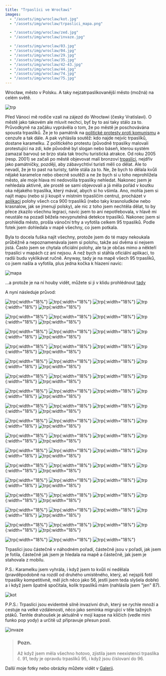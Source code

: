 ```yaml
---
title: "Trpaslíci ve Wrocławi"
images:
  - "/assets/img/wroclaw/kot.jpg"
  - "/assets/img/wroclaw/trpaslici_mapa.png"

  - "/assets/img/wroclaw/zed.jpg"
  - "/assets/img/wroclaw/invaze.jpg"

  - "/assets/img/wroclaw/03.jpg"
  - "/assets/img/wroclaw/04.jpg"
  - "/assets/img/wroclaw/29.jpg"
  - "/assets/img/wroclaw/35.jpg"
  - "/assets/img/wroclaw/42-43.jpg"
  - "/assets/img/wroclaw/44.jpg"
  - "/assets/img/wroclaw/74.jpg"
  - "/assets/img/wroclaw/75.jpg"
---
```


Wrocław, město v Polsku. A taky nejzatrpaslíkovanější město (možná) na celém světě. 

![trp](/assets/img/wroclaw/zed.jpg)

Před Vánoci mě rodiče vzali na zájezd do Wrocławi (česky Vratislavi). O městě jako takovém ale mluvit nechci, byť by to asi taky stálo za to. Průvodkyně na začáku vyprávěla o tom, že po městě je poschovávána spousta trpaslíků. Že je to památník na [politické protesty proti komunismu](https://cs.wikipedia.org/wiki/Oran%C5%BEov%C3%A1_alternativa) a cenzuře a tak dále. A pak vyhlásila soutěž: kdo najde nejvíc trpaslíků, dostane karamelku. 
Z politického protestu (původně trpaslíky malovali protestující na zdi, kde původně byl slogan nebo báseň, kterou systém zamazal barvou) se brzo stala tak trochu turistická atrakce. Od roku 2005 (resp. 2001) se začali po městě objevovat malí bronzoví [trpaslíci](https://en.wikipedia.org/wiki/Wroc%C5%82aw_Dwarfs), nejdřív jako památníčky, později, aby zábavychtiví turisti měli co dělat. Ale to nevadí, že je to past na turisty, tahle stála za to. 
Ne, že bych to dělala kvůli nějaké karamelce nebo obecně soutěži a ne že bych si u toho neprohlížela město, ale moje hlava mi nedovolila trpaslíky nehledat. Nakonec jsem je nehledala aktivně, ale prostě se sami objevovali a já měla pořád v koutku oka nějakého trpaslíka, který mával, abych si ho všimla. 
Ano, mohla jsem si najít mapu (nebo si ji koupit v místním trpasličím centru), procházet v [aplikaci](https://cubesoft.pl/project/go-wroclaw-dwarfs/) polohy všech cca 900 trpaslíků (nebo taky krasnoludków nebo krasnalow, jak se jmenují polsky), ale nic z toho jsem nechtěla dělat, to by přece zkazilo všechnu legraci, navíc jsem to ani nepotřebovala, v hlavě mi neustále na pozadí běžela nevypnutelná detekce trpaslíků. 
Nakonec jsem si prohlédla město, prošla vánoční trhy a vyfotila celkem 95 trpaslíků. Podle fotek jsem dohledala v mapě všechny, co jsem potkala. 

Byla to docela fuška najít všechny, protože jsem do té mapy nekoukala průběžně a nepoznamenávala jsem si polohu, takže asi dvěma si nejsem jistá. Často jsem se chytala oficiální polohy, ale ta je občas mimo a někteří trpaslíci v mapách cz ani nejsou. A než bych si stáhla oficiální aplikaci, to radši budu vyklikávat ručně. 
Anyway, tady je na mapě všech 95 trpaslíků, co jsem našla a vyfotila, plus jedna kočka k hlazení navíc: 

![mapa](/assets/img/wroclaw/trpaslici_mapa.png)

...a protože je na ní houby vidět, můžete si ji v klidu prohlédnout [tady](https://mapy.cz/s/hazozanusu)

A nyní následuje průvod: 

![trp](/assets/img/wroclaw/01.jpg){:width="18%"}
![trp](/assets/img/wroclaw/02.jpg){:width="18%"}
![trp](/assets/img/wroclaw/03.jpg){:width="18%"}
![trp](/assets/img/wroclaw/04.jpg){:width="18%"}
![trp](/assets/img/wroclaw/05.jpg){:width="18%"}

![trp](/assets/img/wroclaw/06.jpg){:width="18%"}
![trp](/assets/img/wroclaw/07.jpg){:width="18%"}
![trp](/assets/img/wroclaw/08-09.jpg){:width="18%"}
![trp](/assets/img/wroclaw/10.jpg){:width="18%"}
![trp](/assets/img/wroclaw/11.jpg){:width="18%"}

![trp](/assets/img/wroclaw/12-13.jpg){:width="18%"}
![trp](/assets/img/wroclaw/14-15.jpg){:width="18%"}
![trp](/assets/img/wroclaw/16.jpg){:width="18%"}
![trp](/assets/img/wroclaw/17.jpg){:width="18%"}
![trp](/assets/img/wroclaw/18.jpg){:width="18%"}

![trp](/assets/img/wroclaw/19.jpg){:width="18%"}
![trp](/assets/img/wroclaw/20.jpg){:width="18%"}
![trp](/assets/img/wroclaw/21.jpg){:width="18%"}
![trp](/assets/img/wroclaw/22.jpg){:width="18%"}
![trp](/assets/img/wroclaw/23.jpg){:width="18%"}

![trp](/assets/img/wroclaw/24.jpg){:width="18%"}
![trp](/assets/img/wroclaw/25.jpg){:width="18%"}
![trp](/assets/img/wroclaw/26.jpg){:width="18%"}
![trp](/assets/img/wroclaw/27.jpg){:width="18%"}
![trp](/assets/img/wroclaw/28.jpg){:width="18%"}

![trp](/assets/img/wroclaw/29.jpg){:width="18%"}
![trp](/assets/img/wroclaw/30.jpg){:width="18%"}
![trp](/assets/img/wroclaw/31.jpg){:width="18%"}
![trp](/assets/img/wroclaw/32.jpg){:width="18%"}
![trp](/assets/img/wroclaw/33.jpg){:width="18%"}

![trp](/assets/img/wroclaw/34.jpg){:width="18%"}
![trp](/assets/img/wroclaw/35.jpg){:width="18%"}
![trp](/assets/img/wroclaw/36.jpg){:width="18%"}
![trp](/assets/img/wroclaw/37-38-39.jpg){:width="18%"}
![trp](/assets/img/wroclaw/40.jpg){:width="18%"}

![trp](/assets/img/wroclaw/41.jpg){:width="18%"}
![trp](/assets/img/wroclaw/42-43.jpg){:width="18%"}
![trp](/assets/img/wroclaw/44.jpg){:width="18%"}
![trp](/assets/img/wroclaw/45.jpg){:width="18%"}
![trp](/assets/img/wroclaw/46.jpg){:width="18%"}

![trp](/assets/img/wroclaw/47.jpg){:width="18%"}
![trp](/assets/img/wroclaw/48.jpg){:width="18%"}
![trp](/assets/img/wroclaw/49-50.jpg){:width="18%"}
![trp](/assets/img/wroclaw/51.jpg){:width="18%"}
![trp](/assets/img/wroclaw/52.jpg){:width="18%"}

![trp](/assets/img/wroclaw/53.jpg){:width="18%"}
![trp](/assets/img/wroclaw/54-55.jpg){:width="18%"}
![trp](/assets/img/wroclaw/56.jpg){:width="18%"}
![trp](/assets/img/wroclaw/57.jpg){:width="18%"}
![trp](/assets/img/wroclaw/58.jpg){:width="18%"}

![trp](/assets/img/wroclaw/59.jpg){:width="18%"}
![trp](/assets/img/wroclaw/60.jpg){:width="18%"}
![trp](/assets/img/wroclaw/61.jpg){:width="18%"}
![trp](/assets/img/wroclaw/62.jpg){:width="18%"}
![trp](/assets/img/wroclaw/63-64.jpg){:width="18%"}

![trp](/assets/img/wroclaw/65-66.jpg){:width="18%"}
![trp](/assets/img/wroclaw/67.jpg){:width="18%"}
![trp](/assets/img/wroclaw/68.jpg){:width="18%"}
![trp](/assets/img/wroclaw/69.jpg){:width="18%"}
![trp](/assets/img/wroclaw/70.jpg){:width="18%"}

![trp](/assets/img/wroclaw/71.jpg){:width="18%"}
![trp](/assets/img/wroclaw/72.jpg){:width="18%"}
![trp](/assets/img/wroclaw/73.jpg){:width="18%"}
![trp](/assets/img/wroclaw/74.jpg){:width="18%"}
![trp](/assets/img/wroclaw/75.jpg){:width="18%"}

![trp](/assets/img/wroclaw/76-77-78.jpg){:width="18%"}
![trp](/assets/img/wroclaw/79.jpg){:width="18%"}
![trp](/assets/img/wroclaw/80.jpg){:width="18%"}
![trp](/assets/img/wroclaw/81.jpg){:width="18%"}
![trp](/assets/img/wroclaw/82.jpg){:width="18%"}

![trp](/assets/img/wroclaw/83.jpg){:width="18%"}
![trp](/assets/img/wroclaw/84.jpg){:width="18%"}
![trp](/assets/img/wroclaw/85.jpg){:width="18%"}
![trp](/assets/img/wroclaw/86.jpg){:width="18%"}
![trp](/assets/img/wroclaw/87.jpg){:width="18%"}

![trp](/assets/img/wroclaw/88.jpg){:width="18%"}
![trp](/assets/img/wroclaw/89.jpg){:width="18%"}
![trp](/assets/img/wroclaw/90.jpg){:width="18%"}
![trp](/assets/img/wroclaw/92.jpg){:width="18%"}
![trp](/assets/img/wroclaw/93.jpg){:width="18%"}

![trp](/assets/img/wroclaw/94.jpg){:width="18%"}
![trp](/assets/img/wroclaw/95.jpg){:width="18%"}
![trp](/assets/img/wroclaw/96.jpg){:width="18%"}

Trpaslíci jsou částečně v náhodném pořadí, částečně jsou v pořadí, jak jsem je fotila, částečně jak jsem je hledala na mapě a částečně, jak jsem je stahovala z mobilu. 

P.S.: Karamelku jsem vyhrála, i když jsem to kvůli ní nedělala (pravděpodobně na rozdíl od druhého umístěného, který, ač nejspíš fotil trpaslíky kompetitivně, měl jich něco jako 56, jestli jsem teda slyšela dobře) a i když jsem špatně spočítala, kolik trpaslíků mám (nahlásila jsem "jen" 87). 

![kot](/assets/img/wroclaw/kot.jpg)

P.P.S.: Trpaslíci jsou evidentně silně invazivní druh, který se rychle množí a cestuje na velké vzdálenosti, něco jako semínka migrující v těle tažných ptáků. Tenhle drahoušek je aktuálně v mojí kapse na klíčích (vedle mini funko pop yody) a určitě už připravuje přesun posil. 

![invaze](/assets/img/wroclaw/invaze.jpg)


> ### Pozn.
> Až když jsem měla všechno hotovo, zjistila jsem neexistenci trpaslíka č. 91, tedy je opravdu trpaslíků 95, i když jsou číslovaní do 96. 

Další moje fotky nebo obrázky můžete vidět v [Galerii](/galerie/).
